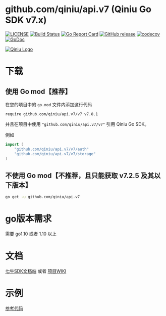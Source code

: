 github.com/qiniu/api.v7 (Qiniu Go SDK v7.x)
===============

[![LICENSE](https://img.shields.io/github/license/qiniu/api.v7.svg)](https://github.com/qiniu/api.v7/blob/master/LICENSE)
[![Build Status](https://travis-ci.org/qiniu/api.v7.svg?branch=master)](https://travis-ci.org/qiniu/api.v7) 
[![Go Report Card](https://goreportcard.com/badge/github.com/qiniu/api.v7)](https://goreportcard.com/report/github.com/qiniu/api.v7)
[![GitHub release](https://img.shields.io/github/v/tag/qiniu/api.v7.svg?label=release)](https://github.com/qiniu/api.v7/releases)
[![codecov](https://codecov.io/gh/qiniu/api.v7/branch/master/graph/badge.svg)](https://codecov.io/gh/qiniu/api.v7)
[![GoDoc](https://godoc.org/github.com/qiniu/api.v7?status.svg)](https://godoc.org/github.com/qiniu/api.v7)

[![Qiniu Logo](http://open.qiniudn.com/logo.png)](http://qiniu.com/)

# 下载

## 使用 Go mod【推荐】

在您的项目中的 `go.mod` 文件内添加这行代码

```
require github.com/qiniu/api.v7/v7 v7.8.1
```

并且在项目中使用 `"github.com/qiniu/api.v7/v7"` 引用 Qiniu Go SDK。

例如

```go
import (
    "github.com/qiniu/api.v7/v7/auth"
    "github.com/qiniu/api.v7/v7/storage"
)
```

## 不使用 Go mod【不推荐，且只能获取 v7.2.5 及其以下版本】

```bash
go get -u github.com/qiniu/api.v7
```

# go版本需求

需要 go1.10 或者 1.10 以上

#  文档

[七牛SDK文档站](https://developer.qiniu.com/kodo/sdk/1238/go) 或者 [项目WIKI](https://github.com/qiniu/api.v7/wiki)

# 示例

[参考代码](https://github.com/qiniu/api.v7/tree/master/examples)
